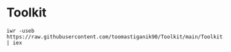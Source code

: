 # Toolkit

```
iwr -useb https://raw.githubusercontent.com/toomastiganik90/Toolkit/main/Toolkit.ps1 | iex
```

